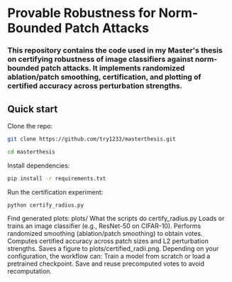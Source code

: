 # Provable Robustness for Norm-Bounded Patch Attacks
### This repository contains the code used in my Master's thesis on certifying robustness of image classifiers against norm-bounded patch attacks. It implements randomized ablation/patch smoothing, certification, and plotting of certified accuracy across perturbation strengths.
## Quick start
Clone the repo:
```bash
git clone https://github.com/try1233/masterthesis.git
```
```bash
cd masterthesis
```
Install dependencies:
```bash 
pip install -r requirements.txt
```
Run the certification experiment:
```bash 
python certify_radius.py
```
Find generated plots:
plots/
What the scripts do
certify_radius.py
Loads or trains an image classifier (e.g., ResNet-50 on CIFAR-10).
Performs randomized smoothing (ablation/patch smoothing) to obtain votes.
Computes certified accuracy across patch sizes and L2 perturbation strengths.
Saves a figure to plots/certified_radii.png.
Depending on your configuration, the workflow can:
Train a model from scratch or load a pretrained checkpoint.
Save and reuse precomputed votes to avoid recomputation.
